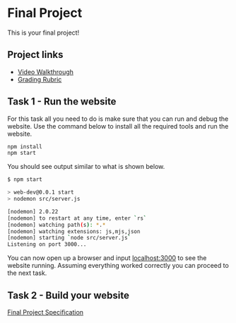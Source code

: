 # Final Project

This is your final project!

## Project links

* [Video Walkthrough](https://youtu.be/0UxY0EEzB1c)
* [Grading Rubric](https://shanepanter.com/cs208/grading-rubric.html)

## Task 1 - Run the website

For this task all you need to do is make sure that you can run and debug
the website. Use the command below to install all the required tools and
run the website.

```bash
npm install
npm start
```

You should see output similar to what is shown below.

```bash
$ npm start

> web-dev@0.0.1 start
> nodemon src/server.js

[nodemon] 2.0.22
[nodemon] to restart at any time, enter `rs`
[nodemon] watching path(s): *.*
[nodemon] watching extensions: js,mjs,json
[nodemon] starting `node src/server.js`
Listening on port 3000...
```

You can now open up a browser and input [localhost:3000](http://localhost:3000)
to see the website running. Assuming everything worked correctly you can proceed
to the next task.

## Task 2 - Build your website

[Final Project Specification](https://shanepanter.com/cs208/final-project.html)
